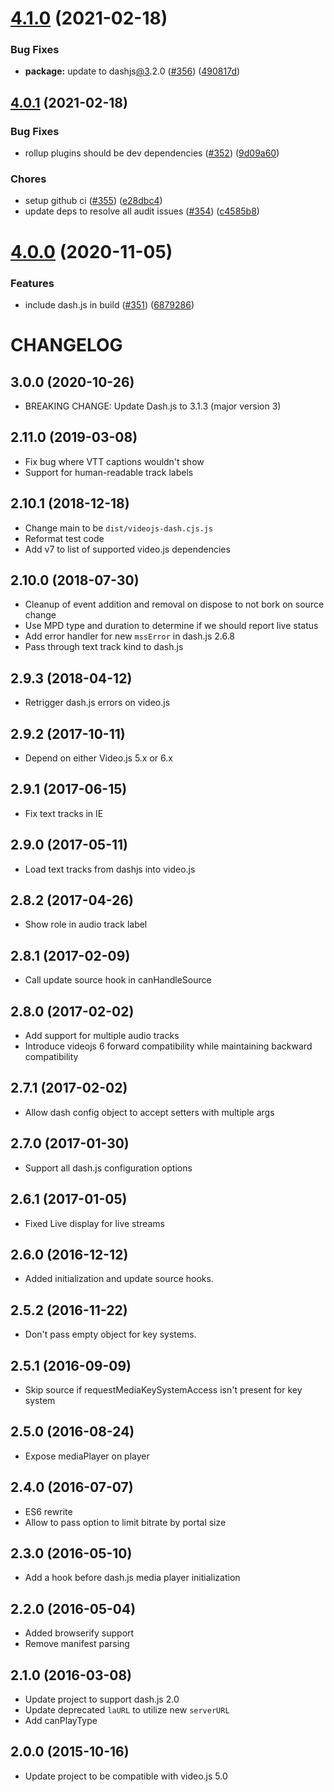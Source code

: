 <a name="4.1.0"></a>
# [4.1.0](https://github.com/videojs/videojs-contrib-dash/compare/v4.0.1...v4.1.0) (2021-02-18)

### Bug Fixes

* **package:** update to dashjs[@3](https://github.com/3).2.0 ([#356](https://github.com/videojs/videojs-contrib-dash/issues/356)) ([490817d](https://github.com/videojs/videojs-contrib-dash/commit/490817d))

<a name="4.0.1"></a>
## [4.0.1](https://github.com/videojs/videojs-contrib-dash/compare/v4.0.0...v4.0.1) (2021-02-18)

### Bug Fixes

* rollup plugins should be dev dependencies ([#352](https://github.com/videojs/videojs-contrib-dash/issues/352)) ([9d09a60](https://github.com/videojs/videojs-contrib-dash/commit/9d09a60))

### Chores

* setup github ci ([#355](https://github.com/videojs/videojs-contrib-dash/issues/355)) ([e28dbc4](https://github.com/videojs/videojs-contrib-dash/commit/e28dbc4))
* update deps to resolve all audit issues ([#354](https://github.com/videojs/videojs-contrib-dash/issues/354)) ([c4585b8](https://github.com/videojs/videojs-contrib-dash/commit/c4585b8))

<a name="4.0.0"></a>
# [4.0.0](https://github.com/videojs/videojs-contrib-dash/compare/v3.0.0...v4.0.0) (2020-11-05)

### Features

* include dash.js in build ([#351](https://github.com/videojs/videojs-contrib-dash/issues/351)) ([6879286](https://github.com/videojs/videojs-contrib-dash/commit/6879286))

CHANGELOG
=========

## 3.0.0 (2020-10-26)
* BREAKING CHANGE: Update Dash.js to 3.1.3 (major version 3)

## 2.11.0 (2019-03-08)
* Fix bug where VTT captions wouldn't show
* Support for human-readable track labels

## 2.10.1 (2018-12-18)
* Change main to be `dist/videojs-dash.cjs.js`
* Reformat test code
* Add v7 to list of supported video.js dependencies

## 2.10.0 (2018-07-30)
* Cleanup of event addition and removal on dispose to not bork on source change
* Use MPD type and duration to determine if we should report live status
* Add error handler for new `mssError` in dash.js 2.6.8
* Pass through text track kind to dash.js

## 2.9.3 (2018-04-12)
* Retrigger dash.js errors on video.js

## 2.9.2 (2017-10-11)
* Depend on either Video.js 5.x or 6.x

## 2.9.1 (2017-06-15)
* Fix text tracks in IE

## 2.9.0 (2017-05-11)
* Load text tracks from dashjs into video.js

## 2.8.2 (2017-04-26)
* Show role in audio track label

## 2.8.1 (2017-02-09)
* Call update source hook in canHandleSource

## 2.8.0 (2017-02-02)
* Add support for multiple audio tracks
* Introduce videojs 6 forward compatibility while maintaining backward compatibility

## 2.7.1 (2017-02-02)
* Allow dash config object to accept setters with multiple args

## 2.7.0 (2017-01-30)
* Support all dash.js configuration options

## 2.6.1 (2017-01-05)
* Fixed Live display for live streams

## 2.6.0 (2016-12-12)
* Added initialization and update source hooks.

## 2.5.2 (2016-11-22)
* Don't pass empty object for key systems.

## 2.5.1 (2016-09-09)
* Skip source if requestMediaKeySystemAccess isn't present for key system

## 2.5.0 (2016-08-24)
* Expose mediaPlayer on player

## 2.4.0 (2016-07-07)
* ES6 rewrite
* Allow to pass option to limit bitrate by portal size

## 2.3.0 (2016-05-10)
* Add a hook before dash.js media player initialization

## 2.2.0 (2016-05-04)
* Added browserify support
* Remove manifest parsing

## 2.1.0 (2016-03-08)
* Update project to support dash.js 2.0
* Update deprecated `laURL` to utilize new `serverURL`
* Add canPlayType

## 2.0.0 (2015-10-16)
* Update project to be compatible with video.js 5.0
